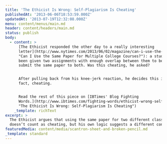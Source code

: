 ```yaml
---
title: 'The Ethicist Is Wrong: Self-Plagiarism Is Cheating'
publishedAt: '2013-06-06T18:53:59.000Z'
updatedAt: '2013-07-19T12:32:08.000Z'
menu: content/menus/main.md
header: content/headers/main.md
status: publish
body:
  - content: >
      [The Ethicist responded the other day to a really interesting
      letter](http://www.nytimes.com/2013/06/02/magazine/can-i-use-the-same-paper-for-multiple-college-courses.html
      "Can I Use the Same Paper for Multiple College Courses?"): a student had
      been given two assignments with enough overlap between them to be able to
      submit the same paper to both. Was this cheating, he asked?


      After pulling back from his knee-jerk reaction, he decides this is not, in
      fact, cheating.


      Read the rest of this piece on [IBTimes' Blog Fighting
      Words.](http://www.ibtimes.com/fighting-words/ethicist-wrong-self-plagiarism-cheating-1295143
      "The Ethicist Is Wrong: Self-Plagiarism Is Cheating")
    _template: richText
excerpt: >
  The Ethicist argues that using the same paper for two different classes
  doesn’t count as cheating, but his own logic suggests a different conclusion.
featuredMedia: content/media/scantron-sheet-and-broken-pencil.md
_template: standard
---
```


